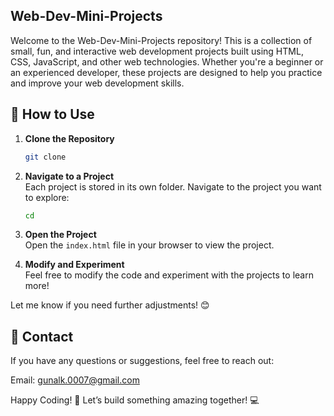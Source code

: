 ## **Web-Dev-Mini-Projects**
Welcome to the Web-Dev-Mini-Projects repository! This is a collection of small, fun, and interactive web development projects built using HTML, CSS, JavaScript, and other web technologies. Whether you're a beginner or an experienced developer, these projects are designed to help you practice and improve your web development skills.

## 🚀 How to Use

1. **Clone the Repository**  
   ```bash
   git clone 
   ```

2. **Navigate to a Project**  
   Each project is stored in its own folder. Navigate to the project you want to explore:
   ```bash
   cd 
   ```

3. **Open the Project**  
   Open the `index.html` file in your browser to view the project.

4. **Modify and Experiment**  
   Feel free to modify the code and experiment with the projects to learn more!

Let me know if you need further adjustments! 😊

## 📧 Contact
If you have any questions or suggestions, feel free to reach out:

Email: gunalk.0007@gmail.com

Happy Coding! 🎉
Let’s build something amazing together! 💻
